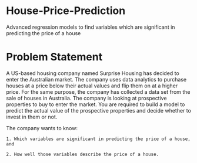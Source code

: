 # House-Price-Prediction
Advanced regression models to find variables which are significant in predicting the price of a house

# Problem Statement
A US-based housing company named Surprise Housing has decided to enter the Australian market. The company uses data analytics to purchase houses at a price below their actual values and flip them on at a higher price. For the same purpose, the company has collected a data set from the sale of houses in Australia. 
The company is looking at prospective properties to buy to enter the market. You are required to build a model to predict the actual value of the prospective properties and decide whether to invest in them or not.

The company wants to know:

    1. Which variables are significant in predicting the price of a house, and

    2. How well those variables describe the price of a house.
